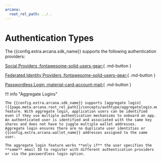 ```yaml
---
arcana:
  root_rel_path: ../..
---
```


# Authentication Types

The {{config.extra.arcana.sdk_name}} supports the following authentication providers:

[Social Providers :fontawesome-solid-users-gear:](./socialauth.md){ .md-button }

[Federated Identity Providers :fontawesome-solid-users-gear:](./fedauth.md){ .md-button }

[Passwordless Login :material-card-account-mail:](./pwdless.md){ .md-button }

!!! info  "Aggregate Logins"

    The {{config.extra.arcana.sdk_name}} supports [aggregate login]({{page.meta.arcana.root_rel_path}}/concepts/authtype/aggregatelogin.md) feature. With aggregate login, application users can be identified even if they use multiple authentication mechanisms to onboard an app. An authenticated user is identified and associated with the same key shares and does not have to juggle multiple wallet addresses. Aggregate login ensures there are no duplicate user identities or {{config.extra.arcana.wallet_name}} addresses assigned to the same user.  

    The aggregate login feature works **only if** the user specifies the **same** email ID to register with different authentication providers or via the passwordless login option.